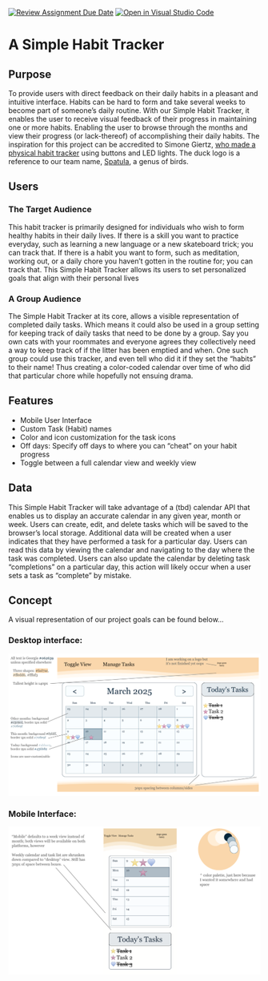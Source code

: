 [![Review Assignment Due Date](https://classroom.github.com/assets/deadline-readme-button-22041afd0340ce965d47ae6ef1cefeee28c7c493a6346c4f15d667ab976d596c.svg)](https://classroom.github.com/a/nxfOd0Cd)
[![Open in Visual Studio Code](https://classroom.github.com/assets/open-in-vscode-2e0aaae1b6195c2367325f4f02e2d04e9abb55f0b24a779b69b11b9e10269abc.svg)](https://classroom.github.com/online_ide?assignment_repo_id=19211688&assignment_repo_type=AssignmentRepo)

# A Simple Habit Tracker

## Purpose

To provide users with direct feedback on their daily habits in a pleasant and intuitive interface. Habits can be hard to form and take several weeks to become part of someone’s daily routine. With our Simple Habit Tracker, it enables the user to receive visual feedback of their progress in maintaining one or more habits. Enabling the user to browse through the months and view their progress (or lack-thereof) of accomplishing their daily habits. The inspiration for this project can be accredited to Simone Giertz, [who made a physical habit tracker](https://www.youtube.com/watch?v=-lpvy-xkSNA&feature=youtu.be) using buttons and LED lights. The duck logo is a reference to our team name, [Spatula](https://en.wikipedia.org/wiki/Spatula_(bird)), a genus of birds.

## Users

### The Target Audience
This habit tracker is primarily designed for individuals who wish to form healthy habits in their daily lives. If there is a skill you want to practice everyday, such as learning a new language or a new skateboard trick; you can track that. If there is a habit you want to form, such as meditation, working out, or a daily chore you haven’t gotten in the routine for; you can track that. This Simple Habit Tracker allows its users to set personalized goals that align with their personal lives

### A Group Audience 
The Simple Habit Tracker at its core, allows a visible representation of completed daily tasks. Which means it could also be used in a group setting for keeping track of daily tasks that need to be done by a group. Say you own cats with your roommates and everyone agrees they collectively need a way to keep track of if the litter has been emptied and when. One such group could use this tracker, and even tell who did it if they set the “habits” to their name! Thus creating a color-coded calendar over time of who did that particular chore while hopefully not ensuing drama. 

## Features
- Mobile User Interface
- Custom Task (Habit) names 
- Color and icon customization for the task icons 
- Off days: Specify off days to where you can “cheat” on your habit progress
- Toggle between a full calendar view and weekly view

## Data
This Simple Habit Tracker will take advantage of a (tbd) calendar API that enables us to display an accurate calendar in any given year, month or week. Users can create, edit, and delete tasks which will be saved to the browser’s local storage. Additional data will be created when a user indicates that they have performed a task for a particular day. Users can read this data by viewing the calendar and navigating to the day where the task was completed. Users can also update the calendar by deleting task “completions” on a particular day, this action will likely occur when a user sets a task as “complete” by mistake. 

## Concept
A visual representation of our project goals can be found below... 

### Desktop interface:
![Desktop interface for A Simple Habit Tracker](src/design/desktop.png "desktop")

### Mobile Interface:
![Mobile interface for A Simple Habit Tracker](src/design/mobile.png "mobile")